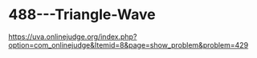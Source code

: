 # 488---Triangle-Wave
https://uva.onlinejudge.org/index.php?option=com_onlinejudge&Itemid=8&page=show_problem&problem=429
